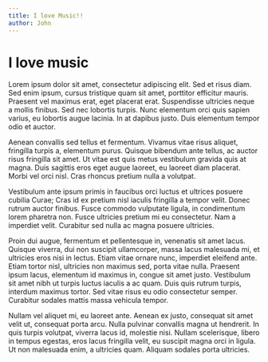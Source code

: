 ```yaml
---
title: I love Music!!
author: John
---
```


# I love music

Lorem ipsum dolor sit amet, consectetur adipiscing elit. Sed et risus diam. Sed enim ipsum, cursus tristique quam sit amet, porttitor efficitur mauris. Praesent vel maximus erat, eget placerat erat. Suspendisse ultricies neque a mollis finibus. Sed nec lobortis turpis. Nunc elementum orci quis sapien varius, eu lobortis augue lacinia. In at dapibus justo. Duis elementum tempor odio et auctor.

Aenean convallis sed tellus et fermentum. Vivamus vitae risus aliquet, fringilla turpis a, elementum purus. Quisque bibendum ante tellus, ac auctor risus fringilla sit amet. Ut vitae est quis metus vestibulum gravida quis at magna. Duis sagittis eros eget augue laoreet, eu laoreet diam placerat. Morbi vel orci nisl. Cras rhoncus pretium nulla a volutpat.

Vestibulum ante ipsum primis in faucibus orci luctus et ultrices posuere cubilia Curae; Cras id ex pretium nisl iaculis fringilla a tempor velit. Donec rutrum auctor finibus. Fusce commodo vulputate ligula, in condimentum lorem pharetra non. Fusce ultricies pretium mi eu consectetur. Nam a imperdiet velit. Curabitur sed nulla ac magna posuere ultricies.

Proin dui augue, fermentum et pellentesque in, venenatis sit amet lacus. Quisque viverra, dui non suscipit ullamcorper, massa lacus malesuada mi, et ultricies eros nisi in lectus. Etiam vitae ornare nunc, imperdiet eleifend ante. Etiam tortor nisl, ultricies non maximus sed, porta vitae nulla. Praesent ipsum lacus, elementum id maximus in, congue sit amet justo. Vestibulum sit amet nibh ut turpis luctus iaculis a ac quam. Duis quis rutrum turpis, interdum maximus tortor. Sed vitae risus eu odio consectetur semper. Curabitur sodales mattis massa vehicula tempor.

Nullam vel aliquet mi, eu laoreet ante. Aenean ex justo, consequat sit amet velit ut, consequat porta arcu. Nulla pulvinar convallis magna ut hendrerit. In quis turpis volutpat, viverra lacus id, molestie nisi. Nullam scelerisque, libero in tempus egestas, eros lacus fringilla velit, eu suscipit magna orci in ligula. Ut non malesuada enim, a ultricies quam. Aliquam sodales porta ultricies.